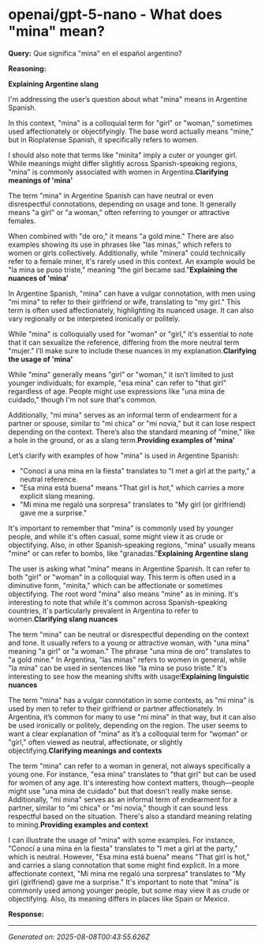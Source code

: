 # openai/gpt-5-nano - What does "mina" mean?

**Query:** Que significa "mina" en el español argentino?

**Reasoning:**

**Explaining Argentine slang**

I'm addressing the user’s question about what "mina" means in Argentine Spanish.

In this context, "mina" is a colloquial term for "girl" or "woman," sometimes used affectionately or objectifyingly. The base word actually means "mine," but in Rioplatense Spanish, it specifically refers to women.

I should also note that terms like "minita" imply a cuter or younger girl. While meanings might differ slightly across Spanish-speaking regions, "mina" is commonly associated with women in Argentina.**Clarifying meanings of 'mina'**

The term "mina" in Argentine Spanish can have neutral or even disrespectful connotations, depending on usage and tone. It generally means "a girl" or "a woman," often referring to younger or attractive females. 

When combined with "de oro," it means "a gold mine." There are also examples showing its use in phrases like "las minas," which refers to women or girls collectively. Additionally, while "minera" could technically refer to a female miner, it's rarely used in this context. An example would be "la mina se puso triste," meaning "the girl became sad."**Explaining the nuances of 'mina'**

In Argentine Spanish, "mina" can have a vulgar connotation, with men using "mi mina" to refer to their girlfriend or wife, translating to "my girl." This term is often used affectionately, highlighting its nuanced usage. It can also vary regionally or be interpreted ironically or politely.

While "mina" is colloquially used for "woman" or "girl," it's essential to note that it can sexualize the reference, differing from the more neutral term "mujer." I’ll make sure to include these nuances in my explanation.**Clarifying the usage of 'mina'**

While "mina" generally means "girl" or "woman," it isn’t limited to just younger individuals; for example, "esa mina" can refer to "that girl" regardless of age. People might use expressions like "una mina de cuidado," though I'm not sure that's common.

Additionally, "mi mina" serves as an informal term of endearment for a partner or spouse, similar to "mi chica" or "mi novia," but it can lose respect depending on the context. There’s also the standard meaning of "mine," like a hole in the ground, or as a slang term.**Providing examples of 'mina'**

Let’s clarify with examples of how "mina" is used in Argentine Spanish:

- "Conocí a una mina en la fiesta" translates to "I met a girl at the party," a neutral reference.
- "Esa mina está buena" means "That girl is hot," which carries a more explicit slang meaning.
- "Mi mina me regaló una sorpresa" translates to "My girl (or girlfriend) gave me a surprise."

It's important to remember that "mina" is commonly used by younger people, and while it's often casual, some might view it as crude or objectifying. Also, in other Spanish-speaking regions, "mina" usually means "mine" or can refer to bombs, like "granadas."**Explaining Argentine slang**

The user is asking what "mina" means in Argentine Spanish. It can refer to both "girl" or "woman" in a colloquial way. This term is often used in a diminutive form, "minita," which can be affectionate or sometimes objectifying. The root word "mina" also means "mine" as in mining. It's interesting to note that while it's common across Spanish-speaking countries, it's particularly prevalent in Argentina to refer to women.**Clarifying slang nuances**

The term "mina" can be neutral or disrespectful depending on the context and tone. It usually refers to a young or attractive woman, with "una mina" meaning "a girl" or "a woman." The phrase "una mina de oro" translates to "a gold mine." In Argentina, "las minas" refers to women in general, while "la mina" can be used in sentences like "la mina se puso triste." It's interesting to see how the meaning shifts with usage!**Explaining linguistic nuances**

The term "mina" has a vulgar connotation in some contexts, as "mi mina" is used by men to refer to their girlfriend or partner affectionately. In Argentina, it’s common for many to use "mi mina" in that way, but it can also be used ironically or politely, depending on the region. The user seems to want a clear explanation of "mina" as it’s a colloquial term for “woman” or "girl," often viewed as neutral, affectionate, or slightly objectifying.**Clarifying meanings and contexts**

The term "mina" can refer to a woman in general, not always specifically a young one. For instance, "esa mina" translates to "that girl" but can be used for women of any age. It's interesting how context matters, though—people might use "una mina de cuidado" but that doesn't really make sense. Additionally, "mi mina" serves as an informal term of endearment for a partner, similar to "mi chica" or "mi novia," though it can sound less respectful based on the situation. There's also a standard meaning relating to mining.**Providing examples and context**

I can illustrate the usage of "mina" with some examples. For instance, "Conocí a una mina en la fiesta" translates to "I met a girl at the party," which is neutral. However, "Esa mina está buena" means "That girl is hot," and carries a slang connotation that some might find explicit. In a more affectionate context, "Mi mina me regaló una sorpresa" translates to "My girl (girlfriend) gave me a surprise." It's important to note that "mina" is commonly used among younger people, but some may view it as crude or objectifying. Also, its meaning differs in places like Spain or Mexico.

**Response:**



---
*Generated on: 2025-08-08T00:43:55.626Z*
